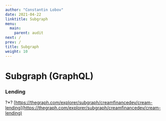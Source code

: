 ```yaml
---
author: "Constantin Lobov"
date: 2021-04-22
linktitle: Subgraph
menu:
  main:
    parent: audit
next: /
prev: /
title: Subgraph
weight: 10
---
```



# Subgraph \(GraphQL\)

### Lending
?*?
[https://thegraph.com/explorer/subgraph/creamfinancedev/cream-lending](https://thegraph.com/explorer/subgraph/creamfinancedev/cream-lending)


